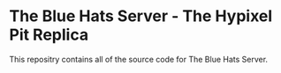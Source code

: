 # The Blue Hats Server - The Hypixel Pit Replica

This repositry contains all of the source code for The Blue Hats Server.
